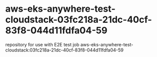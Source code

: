 # aws-eks-anywhere-test-cloudstack-03fc218a-21dc-40cf-83f8-044d11fdfa04-59
repository for use with E2E test job aws-eks-anywhere-test-cloudstack:03fc218a-21dc-40cf-83f8-044d11fdfa04-59
